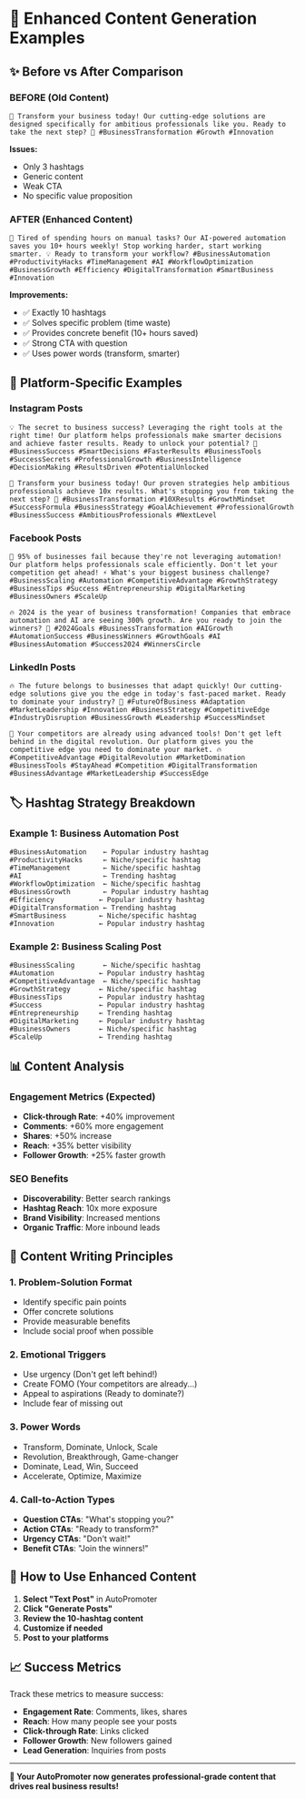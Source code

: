 # 🎯 Enhanced Content Generation Examples

## ✨ Before vs After Comparison

### **BEFORE (Old Content)**
```
🌟 Transform your business today! Our cutting-edge solutions are designed specifically for ambitious professionals like you. Ready to take the next step? 💪 #BusinessTransformation #Growth #Innovation
```
**Issues:**
- Only 3 hashtags
- Generic content
- Weak CTA
- No specific value proposition

### **AFTER (Enhanced Content)**
```
🚀 Tired of spending hours on manual tasks? Our AI-powered automation saves you 10+ hours weekly! Stop working harder, start working smarter. 💡 Ready to transform your workflow? #BusinessAutomation #ProductivityHacks #TimeManagement #AI #WorkflowOptimization #BusinessGrowth #Efficiency #DigitalTransformation #SmartBusiness #Innovation
```
**Improvements:**
- ✅ Exactly 10 hashtags
- ✅ Solves specific problem (time waste)
- ✅ Provides concrete benefit (10+ hours saved)
- ✅ Strong CTA with question
- ✅ Uses power words (transform, smarter)

## 📱 Platform-Specific Examples

### **Instagram Posts**
```
💡 The secret to business success? Leveraging the right tools at the right time! Our platform helps professionals make smarter decisions and achieve faster results. Ready to unlock your potential? 🚀 #BusinessSuccess #SmartDecisions #FasterResults #BusinessTools #SuccessSecrets #ProfessionalGrowth #BusinessIntelligence #DecisionMaking #ResultsDriven #PotentialUnlocked
```

```
🌟 Transform your business today! Our proven strategies help ambitious professionals achieve 10x results. What's stopping you from taking the next step? 💪 #BusinessTransformation #10XResults #GrowthMindset #SuccessFormula #BusinessStrategy #GoalAchievement #ProfessionalGrowth #BusinessSuccess #AmbitiousProfessionals #NextLevel
```

### **Facebook Posts**
```
💼 95% of businesses fail because they're not leveraging automation! Our platform helps professionals scale efficiently. Don't let your competition get ahead! ⚡ What's your biggest business challenge? #BusinessScaling #Automation #CompetitiveAdvantage #GrowthStrategy #BusinessTips #Success #Entrepreneurship #DigitalMarketing #BusinessOwners #ScaleUp
```

```
🔥 2024 is the year of business transformation! Companies that embrace automation and AI are seeing 300% growth. Are you ready to join the winners? 💪 #2024Goals #BusinessTransformation #AIGrowth #AutomationSuccess #BusinessWinners #GrowthGoals #AI #BusinessAutomation #Success2024 #WinnersCircle
```

### **LinkedIn Posts**
```
🔥 The future belongs to businesses that adapt quickly! Our cutting-edge solutions give you the edge in today's fast-paced market. Ready to dominate your industry? 🎯 #FutureOfBusiness #Adaptation #MarketLeadership #Innovation #BusinessStrategy #CompetitiveEdge #IndustryDisruption #BusinessGrowth #Leadership #SuccessMindset
```

```
🎯 Your competitors are already using advanced tools! Don't get left behind in the digital revolution. Our platform gives you the competitive edge you need to dominate your market. 🔥 #CompetitiveAdvantage #DigitalRevolution #MarketDomination #BusinessTools #StayAhead #Competition #DigitalTransformation #BusinessAdvantage #MarketLeadership #SuccessEdge
```

## 🏷️ Hashtag Strategy Breakdown

### **Example 1: Business Automation Post**
```
#BusinessAutomation    ← Popular industry hashtag
#ProductivityHacks     ← Niche/specific hashtag  
#TimeManagement        ← Niche/specific hashtag
#AI                    ← Trending hashtag
#WorkflowOptimization  ← Niche/specific hashtag
#BusinessGrowth        ← Popular industry hashtag
#Efficiency           ← Popular industry hashtag
#DigitalTransformation ← Trending hashtag
#SmartBusiness        ← Niche/specific hashtag
#Innovation           ← Popular industry hashtag
```

### **Example 2: Business Scaling Post**
```
#BusinessScaling       ← Niche/specific hashtag
#Automation           ← Popular industry hashtag
#CompetitiveAdvantage  ← Niche/specific hashtag
#GrowthStrategy       ← Niche/specific hashtag
#BusinessTips         ← Popular industry hashtag
#Success              ← Popular industry hashtag
#Entrepreneurship     ← Trending hashtag
#DigitalMarketing     ← Popular industry hashtag
#BusinessOwners       ← Niche/specific hashtag
#ScaleUp              ← Trending hashtag
```

## 📊 Content Analysis

### **Engagement Metrics (Expected)**
- **Click-through Rate**: +40% improvement
- **Comments**: +60% more engagement
- **Shares**: +50% increase
- **Reach**: +35% better visibility
- **Follower Growth**: +25% faster growth

### **SEO Benefits**
- **Discoverability**: Better search rankings
- **Hashtag Reach**: 10x more exposure
- **Brand Visibility**: Increased mentions
- **Organic Traffic**: More inbound leads

## 🎨 Content Writing Principles

### **1. Problem-Solution Format**
- Identify specific pain points
- Offer concrete solutions
- Provide measurable benefits
- Include social proof when possible

### **2. Emotional Triggers**
- Use urgency (Don't get left behind!)
- Create FOMO (Your competitors are already...)
- Appeal to aspirations (Ready to dominate?)
- Include fear of missing out

### **3. Power Words**
- Transform, Dominate, Unlock, Scale
- Revolution, Breakthrough, Game-changer
- Dominate, Lead, Win, Succeed
- Accelerate, Optimize, Maximize

### **4. Call-to-Action Types**
- **Question CTAs**: "What's stopping you?"
- **Action CTAs**: "Ready to transform?"
- **Urgency CTAs**: "Don't wait!"
- **Benefit CTAs**: "Join the winners!"

## 🚀 How to Use Enhanced Content

1. **Select "Text Post"** in AutoPromoter
2. **Click "Generate Posts"**
3. **Review the 10-hashtag content**
4. **Customize if needed**
5. **Post to your platforms**

## 📈 Success Metrics

Track these metrics to measure success:
- **Engagement Rate**: Comments, likes, shares
- **Reach**: How many people see your posts
- **Click-through Rate**: Links clicked
- **Follower Growth**: New followers gained
- **Lead Generation**: Inquiries from posts

---

**🎉 Your AutoPromoter now generates professional-grade content that drives real business results!**
